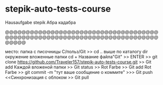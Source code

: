 # stepik-auto-tests-course
Hausaufgabe stepik
Абра кадабра




@@@@@@@@@@@@@@@@@@@@@@@@@@@@@@@@@@@@@@@@@@@@@@@@@@@@@@@@@@@@@@@@@@@@@@@@@@@@@@@


место: папка с писочницы С/польз/Git  >>
cd .. выше по каталогу
dir окружение вложенные папки
cd + Название файла"Git" >> ENTER >>
git clone https://github.com/Traveler157/stepik-auto-tests-course.git  >>
Git add Каждой вложеной папки  >>
Git status  >> Rot Farbe >> Git add Rot Farbe  >>
git commit -m "тут ваше сообщение о коммите"  >>>
Git push <<Синхронизация с облоком >> Git pull


